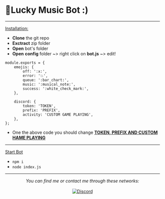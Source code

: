 # 🚀Lucky Music Bot :)

---

<u>Installation:</u>

* **Clone** the git repo
* **Exctract** zip folder
* **Open** bot's folder
* **Open** **config** folder ~> right click on **bot.js** ~> edit!
```
module.exports = {
    emojis: {
        off: ':x:',
        error: '💥',
        queue: ':bar_chart:',
        music: ':musical_note:',
        success: ':white_check_mark:',
    },

    discord: {
        token: 'TOKEN',
        prefix: 'PREFIX',
        activity: 'CUSTOM GAME PLAYING',
    },
};
```
* One the above code you should change **<U>TOKEN, PREFIX AND CUSTOM HAME PLAYING</U>**

---

<U>Start Bot</U>
* `npm i`
* `node index.js`

---

<p align="center">
    <i>You can find me or contact me through these networks:</i>
    <br/><br/>
    <a href="https://discord.gg/sQQFSnQhdt" target="_blank">
        <img src="https://img.shields.io/discord/793149744847257600?label=Discord%20Support%20Server&style=for-the-badge" alt="Discord" />
    </a>
</p>
